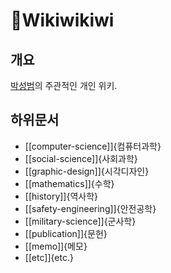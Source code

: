# 🥝Wikiwikiwi

## 개요

[박성범](https://parksb.github.io/)의 주관적인 개인 위키.

## 하위문서

- [[computer-science]]{컴퓨터과학}
- [[social-science]]{사회과학}
- [[graphic-design]]{시각디자인}
- [[mathematics]]{수학}
- [[history]]{역사학}
- [[safety-engineering]]{안전공학}
- [[military-science]]{군사학}
- [[publication]]{문헌}
- [[memo]]{메모}
- [[etc]]{etc.}
